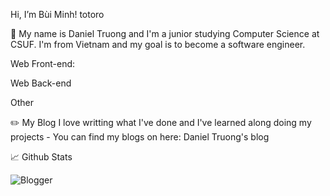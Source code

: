 Hi, I’m Bùi Minh! totoro
 

👨 My name is Daniel Truong and I'm a junior studying Computer Science at CSUF. I'm from Vietnam and my goal is to become a software engineer.

Web Front-end:
        

Web Back-end
 

Other


✏️ My Blog
I love writting what I've done and I've learned along doing my projects - You can find my blogs on here: Daniel Truong's blog

📈 Github Stats


![Blogger](https://img.shields.io/badge/Blogger-FF5722?style=for-the-badge&logo=blogger&logoColor=white)
